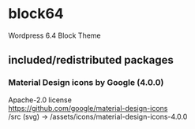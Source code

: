 # block64  
Wordpress 6.4 Block Theme  
  
## included/redistributed packages  
  
### Material Design icons by Google (4.0.0)  
Apache-2.0 license  
https://github.com/google/material-design-icons  
/src (svg) -> /assets/icons/material-design-icons-4.0.0  
  